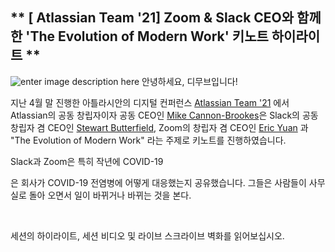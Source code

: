 
## ** [ Atlassian Team '21] Zoom & Slack CEO와 함께한 'The Evolution of Modern Work' 키노트 하이라이트 **
![enter image description here](https://i2.wp.com/atlassianblog.wpengine.com/wp-content/uploads/2020/04/brand-4570-how-to-lead-remotely-when-you-dont-have-a-clue@2x.png?w=2240&ssl=1)
안녕하세요, 디무브입니다!

지난 4월 말 진행한 아틀라시안의 디지털 컨퍼런스 [Atlassian Team '21](https://events.atlassian.com/team21) 에서 Atlassian의 공동 창립자이자 공동 CEO인 [Mike Cannon-Brookes](https://www.linkedin.com/in/mcannonbrookes)은 Slack의 공동 창립자 겸 CEO인 [Stewart Butterfield](https://www.linkedin.com/in/butterfield), Zoom의 창립자 겸 CEO인 [Eric Yuan](https://www.linkedin.com/in/ericsyuan) 과 "The Evolution of Modern Work" 라는 주제로 키노트를 진행하였습니다. 

Slack과 Zoom은 특히 작년에 COVID-19

은 회사가 COVID-19 전염병에 어떻게 대응했는지 공유했습니다. 그들은 사람들이 사무실로 돌아 오면서 일이 바뀌거나 바뀌는 것을 본다.

‍

세션의 하이라이트, 세션 비디오 및 라이브 스크라이브 벽화를 읽어보십시오.
<!--stackedit_data:
eyJoaXN0b3J5IjpbNTUwMTQ3MTI1LDE1NjM0MTIwOTcsMTA3Nj
g2MDUyMSw2NDExMTYyMjMsOTAyMDI4Njg2LDM3MzIyMDgzOSwt
MTUyNDY0ODkyMiwtNzM5MzAxMTA3XX0=
-->